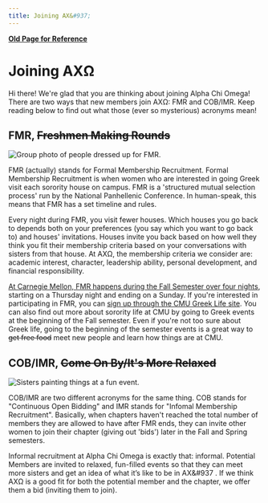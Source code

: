```yaml
---
title: Joining AX&#937;
---
```


**[Old Page for Reference](http://www.andrew.cmu.edu/user/alphachi/recruitment.html)**

# Joining AX&#937;

Hi there! We're glad that you are thinking about joining Alpha Chi Omega! There are two ways that new members join AX&#937;: FMR and COB/IMR. Keep reading below to find out what those (ever so mysterious) acronyms mean!


## FMR, <s>Freshmen Making Rounds</s>

![Group photo of people dressed up for FMR.](/assets/images/joining-axo/fmr-group-photo.png)

FMR (actually) stands for Formal Membership Recruitment. Formal Membership Recruitment is when women who are interested in going Greek visit each sorority house on campus. FMR is a 'structured mutual selection process' run by the National Panhellenic Conference. In human-speak, this means that FMR has a set timeline and rules. 

Every night during FMR, you visit fewer houses. Which houses you go back to depends both on your preferences (you say which you want to go back to) and houses' invitations. Houses invite you back based on how well they think you fit their membership criteria based on your conversations with sisters from that house. At AX&#937;, the membership criteria we consider are: academic interest, character, leadership ability, personal development, and financial responsibility.

[At Carnegie Mellon, FMR happens during the Fall Semester over four nights](http://www.studentaffairs.cmu.edu/student-life/greek/govcouncils/pha/recruitment.html), starting on a Thursday night and ending on a Sunday. If you're interested in participating in FMR, you can [sign up through the CMU Greek Life site](http://www.studentaffairs.cmu.edu/student-life/greek/govcouncils/pha/recruitment.html). You can also find out more about sorority life at CMU by going to Greek events at the beginning of the Fall semester. Even if you're not too sure about Greek life, going to the beginning of the semester events is a great way to <s>get free food</s> meet new people and learn how things are at CMU.


## COB/IMR, <s>Come On By/It's More Relaxed</s>

![Sisters painting things at a fun event.](/assets/images/joining-axo/painting-people.jpg)

COB/IMR are two different acronyms for the same thing. COB stands for "Continuous Open Bidding" and IMR stands for "Infomal Membership Recruitment". Basically, when chapters haven't reached the total number of members they are allowed to have after FMR ends, they can invite other women to join their chapter (giving out 'bids') later in the Fall and Spring semesters.

Informal recruitment at Alpha Chi Omega is exactly that: informal. Potential Members are invited to relaxed, fun-filled events so that they can meet more sisters and get an idea of what it’s like to be in AX&#937 . If we think AX&#937; is a good fit for both the potential member and the chapter, we offer them a bid (inviting them to join).
